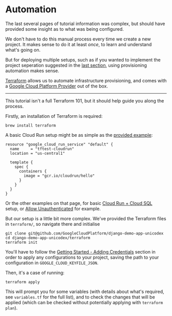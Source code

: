 # Automation

The last several pages of tutorial information was complex, but should have provided some insight as to what was being configured. 

We don't have to do this manual process every time we create a new project. It makes sense to do it at least *once*, to learn and understand what's going on. 

But for deploying multiple setups, such as if you wanted to implement the project seperation suggested in the [last section](70-setup-trigger.md), using provisioning automation makes sense. 

[Terraform](https://www.terraform.io/) allows us to automate infrastructure provisioning, and comes with a [Google Cloud Platform Provider](https://www.terraform.io/docs/providers/google/index.html) out of the box. 


---

This tutorial isn't a full Terraform 101, but it should help guide you along the process. 

Firstly, an installation of Terraform is required: 

```shell,exclude
brew install terraform
```

A basic Cloud Run setup might be as simple as the [provided example](https://www.terraform.io/docs/providers/google/r/cloud_run_service.html): 

```shell,exclude
resource "google_cloud_run_service" "default" {
  name     = "tftest-cloudrun"
  location = "us-central1"

  template {
    spec {
      containers {
        image = "gcr.io/cloudrun/hello"
      }
    }
  }
}
```

Or the other examples on that page, for basic [Cloud Run + Cloud SQL](https://www.terraform.io/docs/providers/google/r/cloud_run_service.html#example-usage-cloud-run-service-sql) setup, or [Allow Unauthenticated](https://www.terraform.io/docs/providers/google/r/cloud_run_service.html#example-usage-cloud-run-service-noauth) for example.

But our setup is a little bit more complex. We've provided the Terraform files in `terraform/`, so navigate there and initialise

```shell,exclude
git clone git@github.com/GoogleCloudPlatform/django-demo-app-unicodex
cd django-demo-app-unicodex/terraform
terraform init
```

You'll have to follow the [Getting Started - Adding Credentials](https://www.terraform.io/docs/providers/google/getting_started.html#adding-credentials) section in order to apply any configurations to your project, saving the path to your configuration in `GOOGLE_CLOUD_KEYFILE_JSON`. 


Then, it's a case of running: 

```shell,exclude
terraform apply 
```

This will prompt you for some variables (with details about what's required, see `variables.tf` for the full list), and to check the changes that will be applied (which can be checked without potentially applying with `terraform plan`). 
